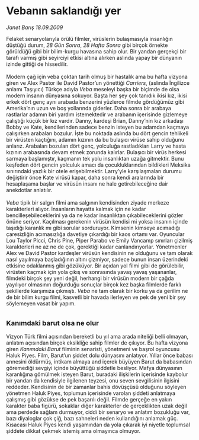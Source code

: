 # Vebanın saklandığı yer

*Janet Barış 18.09.2009*

<div class="taraf_structure_2col_1zq">
<div class="margen_n">



 <p>Felaket senaryolarıyla örülü filmler, virüslerin bulaşmasıyla insanlığın düştüğü durum, <i>28 Gün Sonra</i>, <i>28 Hafta Sonra</i> gibi birçok örnekte görüldüğü gibi bir bilim-kurgu havasına sahip olur. Bir yandan gerçekçi bir tarafı varmış gibi seyirciyi etkisi altına alırken aslında yapay bir dünyanın izinde gittiği de hissedilir. <br/><br/>Modern çağ için veba çoktan tarih olmuş bir hastalık ama bu hafta vizyona giren ve Alex Pastor ile David Pastor’un yönettiği <i>Carriers</i>, (aslında İngilizce anlamı Taşıyıcı) Türkçe adıyla <i>Veba</i> meseleyi başka bir biçimde de olsa modern insanın dünyasına sokuyor. Başta her şey çok tanıdık ikisi kız, ikisi erkek dört genç aynı arabada benzerini yüzlerce filmde gördüğümüz gibi Amerika’nın uzun ve boş yollarında giderler. Daha sonra bir arabaya rastlarlar adamın biri yardım istemektedir ve arabanın içerisinde gizlemeye çalıştığı küçük bir kız vardır. Danny, kardeşi Brian, Danny’nin kız arkadaşı Bobby ve Kate, kendilerinden sadece benzin isteyen bu adamdan kaçmaya çalışırken arabaları bozulur. İşte bu noktada aslında bu dört gencin tehlikeli bir virüsten kaçtığını, adamın kızının da bu bulaşıcı virüse sahip olduğunu anlarız. Arabaları bozulan dört genç, yolculuğa rastladıkları Larry ve hasta kızının arabasında devam etmek zorunda kalırlar. Bulaşıcı bir virüs herkesi sarmaya başlamıştır, kaçmanın tek yolu insanlıktan uzağa gitmektir. Bunu keşfeden dört gencin yolculuk amacı da çocukluklarından bildikleri Meksika sınırındaki yazlık bir otele erişebilmektir. Larry’yle karşılaşmaları durumu değiştirir önce Kate virüsü kapar, daha sonra kendi aralarında bir hesaplaşama başlar ve virüsün insanı ne hale getirebileceğine dair anekdotlar anlatılır. <br/><br/><em>Veba</em> tipik bir salgın filmi ama salgının kendisinden ziyade merkeze karakterleri alıyor. İnsanların hayatta kalmak için ne kadar bencilleşebileceklerini ya da ne kadar insanlıktan çıkabileceklerini gözler önüne seriyor. Kaçılması gerekenin virüsün kendisi mi yoksa insanın içinde taşıdığı karanlık mı gibi sorular sorduruyor. Kimsenin kimseye acımadığı çaresizliğin acımasızlığa davetiye çıkardığı bir kaos ortamı var. Oyuncular Lou Taylor Picci, Chris Pine, Piper Parabo ve Emily Vancamp sınırları çizilmiş karakterleri ne az ne de çok, gerektiği kadar canlandırıyorlar. Yönetmenler Alex ve David Pastor kardeşler virüsün kendisinin ne olduğunu ve tam olarak nasıl yayılmaya başladığının altını çizmiyor, sadece bunun insan üzerindeki etkisine odaklanmış gibi gözüküyor. Bir açıdan yol filmi gibi de görülebilir, virüsten kaçmak için yola çıkış ve sonrasında yavaş yavaş yaşananlar, filmdeki birçok şey yeni değil, herhangi bir virüsün modern bir çağda yayılıyor olmasının doğurduğu sonuçlar birçok kez başka filmlerde farklı şekillerde karşımıza çıkmıştı. <em>Veba</em> ne tam olarak bir korku ya da gerilim ne de bir bilim kurgu filmi, kasvetli bir havada ilerleyen ve pek de yeni bir şey söylemeyen vasat bir yapım. <b><br/><br/><br/><font size="4">Kanımdaki barut olsa ne olur</font> </b><br/><br/>Vizyon Türk filmi açısından bereketli bu yıl ama arada niteliği belli olmayan, anlatım açısından birçok eksikliğe sahip filmler de çıkıyor. Bu hafta vizyona giren <i>Kanımdaki Barut</i> filminin senaristi, yönetmeni ve başrol oyuncusu Haluk Piyes. Film, Barut’un şiddet dolu dünyasını anlatıyor. Yıllar önce babası annesini öldürmüş, intikam almaya and içerek büyüyen Barut da babasından göremediği sevgiyi içinde büyüttüğü şiddetle besliyor. Mafya dünyasının karanlığına gömülmek isteyen Barut, buradaki ilişkilerin içerisinde kaybolur bir yandan da kendisiyle ilgilenen teyzesi, onu seven sevgilisinin ilgisini reddeder. Kendisinin de bir zamanlar bahis dövüşçüsü olduğunu söyleyen yönetmen Haluk Piyes, toplumun içerisinde varolan şiddeti anlatmaya çalışmış gibi gözükse de pek başarılı değil. Filmde gerçeğe en yakın karakter baba figürü, sokaklar diğer karakterler de gerçeklikten uzak değil ama perdede sağlam durmuyor, ciddi bir senaryo ve anlatım bozukluğu var, bazı diyaloglar çok çiğ, bazı sahneleri neden kullandığını anlamak güç. Kısacası Haluk Piyes kendi yaşamından da yola çıkarak iyi niyetle toplumsal şiddete dikkat çekmek istemiş ama olmayınca olmuyor.</p>
<br/>
<br/>
<br/>



<br/>


<div id="taraf_not">
</div>

</div>


</div>
